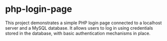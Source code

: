 # php-login-page
This project demonstrates a simple PHP login page connected to a localhost server and a MySQL database. It allows users to log in using credentials stored in the database, with basic authentication mechanisms in place.
